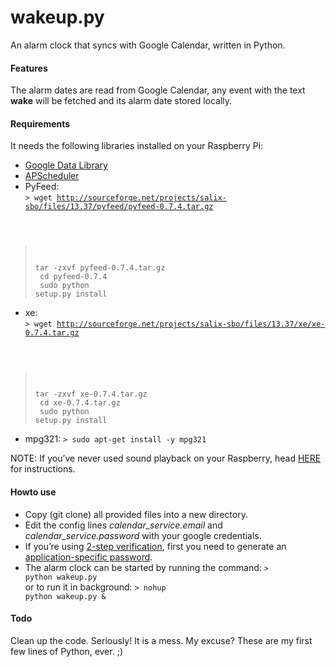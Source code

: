 wakeup.py 
===========

An alarm clock that syncs with Google Calendar, written in Python.

#### Features
The alarm dates are read from Google Calendar, any event with the text **wake** will be fetched and its alarm date stored locally. 

#### Requirements

It needs the following libraries installed on your Raspberry Pi:

* [Google Data Library](https://developers.google.com/gdata/articles/python_client_lib#linux)
* [APScheduler](http://pythonhosted.org/APScheduler/#installing-apscheduler)
* PyFeed:<BR>
<code>> wget http://sourceforge.net/projects/salix-sbo/files/13.37/pyfeed/pyfeed-0.7.4.tar.gz<BR>
> tar -zxvf pyfeed-0.7.4.tar.gz<BR>
> cd pyfeed-0.7.4<BR>
> sudo python setup.py install</code>
* xe:<BR>
<code>> wget http://sourceforge.net/projects/salix-sbo/files/13.37/xe/xe-0.7.4.tar.gz<BR>
> tar -zxvf xe-0.7.4.tar.gz<BR>
> cd xe-0.7.4.tar.gz<BR>
> sudo python setup.py install</code>
* mpg321:
<code>> sudo apt-get install -y mpg321</code>

NOTE: If you’ve never used sound playback on your Raspberry, head [HERE](http://www.raspberrypi-spy.co.uk/2013/06/raspberry-pi-command-line-audio/) for instructions.

#### Howto use
* Copy (git clone) all provided files into a new directory. 
* Edit the config lines *calendar_service.email* and *calendar_service.password* with your google credentials. 
* If you’re using [2-step verification](http://www.google.com/intl/en-GB/landing/2step/), first you need to generate an [application-specific password](https://support.google.com/accounts/answer/185833). 
* The alarm clock can be started by running the command:
<code>> python wakeup.py</code><BR>
or to run it in background:
<code>> nohup python wakeup.py &</code>

#### Todo
Clean up the code. 
Seriously! It is a mess. 
My excuse? These are my first few lines of Python, ever. ;)
